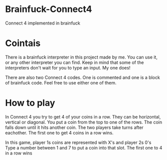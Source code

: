 # Brainfuck-Connect4
Connect 4 implemented in brainfuck


# Cointais

There is a brainfuck interpreter in this project made by me. You can use it, or any other 
interpreter you can find. Keep in mind that some of the interpreters don't wait for you 
to type an input. My one does!

There are also two Connect 4 codes. One is commented and one is a block of brainfuck code. Feel 
free to use either one of them.


# How to play

In Connect 4 you try to get 4 of your coins in a row. They can be horizontal, vertical or diagonal.
You put a coin from the top to one of the rows. The coin falls down until it hits another coin. The two players take turns after eachother.
The first one to get 4 coins in a row wins.

In this game, player 1s coins are represented with X's and player 2s 0's
Type a number between 1 and 7 to put a coin into that slot. The first one to 4 in a row wins
